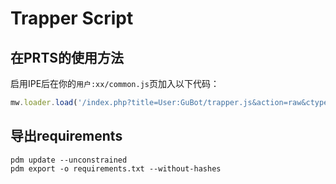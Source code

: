 # Trapper Script

## 在PRTS的使用方法
启用IPE后在你的`用户:xx/common.js`页加入以下代码：

```javascript
mw.loader.load('/index.php?title=User:GuBot/trapper.js&action=raw&ctype=text/javascript');
```

## 导出requirements
```
pdm update --unconstrained
pdm export -o requirements.txt --without-hashes
```
